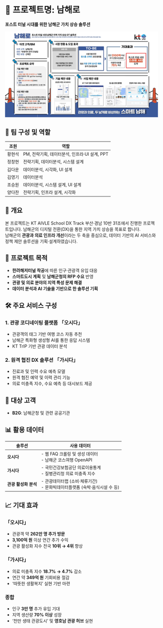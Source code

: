 # 📍 프로젝트명: 남해로  
**포스트 터널 시대를 위한 남해군 가치 상승 솔루션**

![남해로 설명서](./images/DX%2031조%201P%20설명서.jpg)

## 👥 팀 구성 및 역할

| 조원 | 역할 |
|------|------|
| 황현석 | PM, 전략기획, 데이터분석, 인프라·UI 설계, PPT |
| 정창현 | 전략기획, 데이터분석, 시스템 설계 |
| 김다운 | 데이터분석, 시각화, UI 설계 |
| 김영기 | 데이터분석 |
| 조승원 | 데이터분석, 시스템 설계, UI 설계 |
| 양다찬 | 전략기획, 인프라 설계, 시각화 |



## 📌 개요

본 프로젝트는 KT AIVLE School DX Track 부산·경남 10반 31조에서 진행한 프로젝트입니다.
남해군의 디지털 전환(DX)을 통한 지역 가치 상승을 목표로 합니다.  
남해군의 **관광과 의료 인프라 개선**이라는 두 축을 중심으로, 데이터 기반의 AI 서비스와 정책 제안 솔루션을 기획·설계하였습니다.



## 🎯 프로젝트 목적

- **한려해저터널 착공**에 따른 인구·관광객 유입 대응  
- **스마트도시 계획** 및 **남해군청의 RFP 수요** 반영  
- **관광 및 의료 분야의 지역 특성 문제 해결**  
- **데이터 분석과 AI 기술을 기반으로 한 솔루션 기획**



## 🛠️ 주요 서비스 구성

### 1. 관광 코디네이팅 플랫폼 **「오시다」**
- 관광객의 태그 기반 여행 코스 자동 추천  
- 남해군 특화형 생성형 AI를 통한 응답 시스템  
- KT TrIP 기반 관광 데이터 분석

### 2. 원격 협진 DX 솔루션 **「가시다」**
- 진료과 및 인력 수요 예측 모델  
- 원격 협진 예약 및 이력 관리 기능  
- 의료 미충족 지수, 수요 예측 등 대시보드 제공



## 👥 대상 고객

- **B2G**: 남해군청 및 관련 공공기관



## 📊 활용 데이터

| 솔루션 | 사용 데이터 |
|--------|-------------|
| **오시다** | - 웹 FAQ 크롤링 및 생성 데이터<br> - 남해군 코스여행 OpenAPI |
| **가시다** | - 국민건강보험공단 의료이용통계<br> - 질병관리청 의료 미충족 지수 |
| **관광 활성화 분석** | - 관광데이터랩 (소비·체류기간)<br> - 문화빅데이터플랫폼 (숙박·음식시설 수 등) |



## 📈 기대 효과

### 「오시다」
- 관광객 약 **262만 명 추가 방문**  
- **3,100억 원** 이상 연간 추가 수익  
- 관광 활성화 지수 전국 **10위 → 4위** 향상

### 「가시다」
- 의료 미충족 지수 **18.7% → 4.7%** 감소  
- 연간 약 **349억 원** 기회비용 절감  
- ‘따뜻한 생활복지’ 실현 기반 마련

### 종합
- 인구 **3만 명** 추가 유입 기대  
- 지역 생산량 **70% 이상** 성장  
- ‘천만 생태 관광도시’ 및 **영호남 관광 허브** 실현
